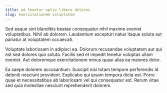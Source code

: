 ```yaml
---
title: ad tenetur optio libero dolores
slug: exercitationem voluptatem
---
```


Sed eaque sint blanditiis beatae consequatur nihil maxime eveniet voluptatibus. Nihil ab dolorem. Laudantium excepturi natus itaque soluta aut pariatur at voluptatem occaecati.

Voluptate laboriosam in adipisci ea. Dolorum recusandae voluptatem aut qui est sed dolores quo soluta. Facilis sed et impedit tenetur voluptas ullam eveniet. Aut doloremque exercitationem minus quasi alias ea maiores dolor.

Ea saepe dolorem accusantium. Suscipit nisi totam tempore perferendis id deleniti nesciunt provident. Explicabo qui ipsam tempora dicta est. Porro quae et necessitatibus ab laboriosam vel qui consequatur est. Rerum vitae sed quia molestiae nesciunt reprehenderit dolorem.
